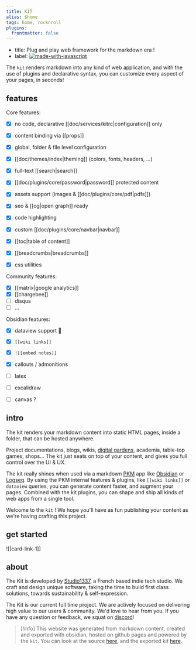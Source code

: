 ```yaml
---
title: KIT
alias: $home
tags: home, rocknroll
plugins:
  frontmatter: false
---
```


<!-- hero:title --><p data-hero-title></p>
- title: Plug and play web framework for the markdown era !
- label: [![made-with-javascript](https://img.shields.io/badge/kit-1.7.1-%3Ccolor%3E.svg)](https://github.com/publishkit/kit/releases/tag/1.7.1)

<!-- end:hero:title --><p data-end></p>


The `kit` renders markdown into any kind of web application, and with the use of plugins and declarative syntax, you can customize every aspect of your pages, in seconds!

## features

Core features:
- [x] no code, declarative [[doc/services/kitrc|configuration]] only
- [x] content binding via [[props]]
- [x] global, folder & file level configuration
- [x] [[doc/themes/index|theming]] (colors, fonts, headers, ...)
- [x] full-text [[search|search]] 
- [x] [[doc/plugins/core/password|password]] protected content
- [x] assets support (images & [[doc/plugins/core/pdf|pdfs]])
- [x] seo & [[og|open graph]] ready
- [x] code highlighting
- [x] custom [[doc/plugins/core/navbar|navbar]]
- [x] [[toc|table of content]]
- [x] [[breadcrumbs|breadcrumbs]]
- [x] css utilities


Community features:
- [x] [[matrix|google analytics]]
- [x] [[chargebee]]
- [ ] disqus
- [ ] ...

Obsidian features: 

- [x] dataview support 🥳
- [x] `[[wiki links]]`
- [x] `![[embed notes]]`
- [x] callouts / admonitions
- [ ] latex
- [ ] excalidraw
- [ ] canvas ?


## intro

The kit renders your markdown content into static HTML pages, inside a folder, that can be hosted anywhere.

Project documentations, blogs, wikis, [digital gardens](https://github.com/MaggieAppleton/digital-gardeners), academia, table-top games, shops... The kit just seats on top of your content, and gives you full control over the UI & UX.

The kit really shines when used via a markdown [PKM](https://en.wikipedia.org/wiki/Personal_knowledge_management) app like [Obsidian](https://obsidian.md/) or [Logseq](https://logseq.com/). By using the PKM internal features & plugins, like `[[wiki links]]` or `dataview` queries, you can generate content faster, and augment your pages. Combined with the kit plugins, you can shape and ship all kinds of web apps from a single tool.

Welcome to the `kit` ! We hope you'll have as fun publishing your content as we're having crafting this project.



## get started

![[card-link-1]]


## about

The Kit is developed by [Studio1337](https://studio1337.tech), a French based indie tech studio. We craft and design unique software, taking the time to build first class solutions, towards  sustainability & self-expression.

The Kit is our current full time project. We are actively focused on delivering high value to our users & community. We'd love to hear from you. If you have any question or feedback, we squat on [discord](https://discord.gg/XMgVPajeT9)!

> [!info] 
> This website was generated from markdown content, created and exported with obsidian, hosted on github pages and powered by the `kit`.  You can look at the source [here](https://github.com/publishkit/vault), and the exported kit [here](https://github.com/publishkit/publishkit.github.io).